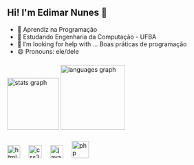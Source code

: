 ## Hi! I'm Edimar Nunes 👋

- 🔭 Aprendiz na Programação
- 🌱 Estudando Engenharia da Computação - UFBA
- 🤔 I’m looking for help with ... Boas práticas de programação
- 😄 Pronouns: ele/dele

###

<div align="left">
  <img src="https://github-readme-stats.vercel.app/api?username=Edimar-Dev&hide_title=false&hide_rank=false&show_icons=true&include_all_commits=true&count_private=true&disable_animations=false&theme=highcontrast&locale=en&hide_border=false&order=1" height="120" alt="stats graph"  />
  <img src="https://github-readme-stats.vercel.app/api/top-langs?username=Edimar-Dev&locale=en&hide_title=false&layout=compact&card_width=150&theme=highcontrast&hide_border=false&order=2" height="150" alt="languages graph"  />
</div>

###
###

<div align="left">
  <img src="https://cdn.jsdelivr.net/gh/devicons/devicon/icons/html5/html5-original.svg" height="30" alt="html5 logo"  />
  <img width="12" />
  <img src="https://cdn.jsdelivr.net/gh/devicons/devicon/icons/css3/css3-original.svg" height="30" alt="css3 logo"  />
  <img width="12" />
  <img src="https://cdn.jsdelivr.net/gh/devicons/devicon/icons/javascript/javascript-original.svg" height="30" alt="javascript logo"  />
  <img width="12" />
  <img src="https://cdn.jsdelivr.net/gh/devicons/devicon/icons/php/php-original.svg" height="40" alt="php logo"  />

</div>







